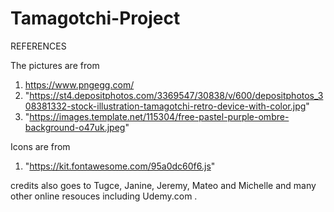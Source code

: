 # Tamagotchi-Project

REFERENCES

The pictures are from 
1. https://www.pngegg.com/  
2. "https://st4.depositphotos.com/3369547/30838/v/600/depositphotos_308381332-stock-illustration-tamagotchi-retro-device-with-color.jpg"
3. "https://images.template.net/115304/free-pastel-purple-ombre-background-o47uk.jpeg"

Icons are from 
1. "https://kit.fontawesome.com/95a0dc60f6.js"

credits also goes to Tugce, Janine, Jeremy, Mateo and Michelle and many other online resouces including Udemy.com .
